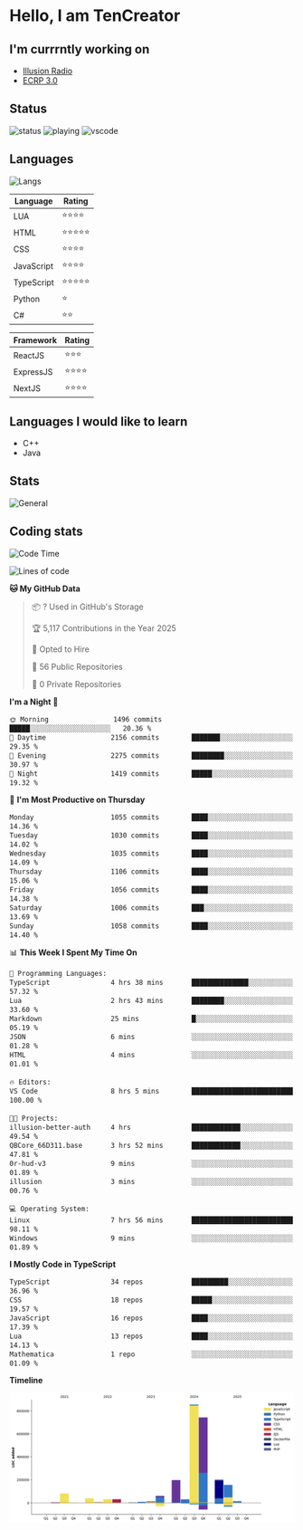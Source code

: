 # Hello, I am TenCreator

## I'm currrntly working on
- [Illusion Radio](https://illusionradio.co.uk/)
- [ECRP 3.0](http://github.com/Emerald-Coast-Roleplay/)

## Status
![status](https://api.statusbadges.me/badge/status/518334475038359555?simple=true&style=for-the-badge)
![playing](https://api.statusbadges.me/badge/playing/518334475038359555?style=for-the-badge)
![vscode](https://api.statusbadges.me/badge/vscode/518334475038359555?style=for-the-badge)

## Languages
![Langs](https://github-readme-stats.vercel.app/api/top-langs/?username=tencreator&layout=compact&theme=radical)


|Language|Rating|
|--------|------|
|LUA|⭐️⭐️⭐️⭐️|
|HTML|⭐️⭐️⭐️⭐️⭐️|
|CSS|⭐️⭐️⭐️⭐️|
|JavaScript|⭐️⭐️⭐️⭐️|
|TypeScript|⭐️⭐️⭐️⭐️⭐️|
|Python|⭐️|
|C#|⭐️⭐️ |

|Framework|Rating|
|--------|------|
|ReactJS|⭐️⭐️⭐|
|ExpressJS|⭐️⭐️⭐️⭐️|
|NextJS|⭐️⭐️⭐⭐️|

## Languages I would like to learn
- C++
- Java

## Stats
![General](https://github-readme-stats.vercel.app/api?username=tencreator&show_icons=true&theme=radical)

## Coding stats

<!--START_SECTION:waka-->
![Code Time](http://img.shields.io/badge/Code%20Time-674%20hrs%205%20mins-blue)

![Lines of code](https://img.shields.io/badge/From%20Hello%20World%20I%27ve%20Written-2.5%20million%20lines%20of%20code-blue)

**🐱 My GitHub Data** 

> 📦 ? Used in GitHub's Storage 
 > 
> 🏆 5,117 Contributions in the Year 2025
 > 
> 💼 Opted to Hire
 > 
> 📜 56 Public Repositories 
 > 
> 🔑 0 Private Repositories 
 > 
**I'm a Night 🦉** 

```text
🌞 Morning                1496 commits        █████░░░░░░░░░░░░░░░░░░░░   20.36 % 
🌆 Daytime                2156 commits        ███████░░░░░░░░░░░░░░░░░░   29.35 % 
🌃 Evening                2275 commits        ████████░░░░░░░░░░░░░░░░░   30.97 % 
🌙 Night                  1419 commits        █████░░░░░░░░░░░░░░░░░░░░   19.32 % 
```
📅 **I'm Most Productive on Thursday** 

```text
Monday                   1055 commits        ████░░░░░░░░░░░░░░░░░░░░░   14.36 % 
Tuesday                  1030 commits        ████░░░░░░░░░░░░░░░░░░░░░   14.02 % 
Wednesday                1035 commits        ████░░░░░░░░░░░░░░░░░░░░░   14.09 % 
Thursday                 1106 commits        ████░░░░░░░░░░░░░░░░░░░░░   15.06 % 
Friday                   1056 commits        ████░░░░░░░░░░░░░░░░░░░░░   14.38 % 
Saturday                 1006 commits        ███░░░░░░░░░░░░░░░░░░░░░░   13.69 % 
Sunday                   1058 commits        ████░░░░░░░░░░░░░░░░░░░░░   14.40 % 
```


📊 **This Week I Spent My Time On** 

```text
💬 Programming Languages: 
TypeScript               4 hrs 38 mins       ██████████████░░░░░░░░░░░   57.32 % 
Lua                      2 hrs 43 mins       ████████░░░░░░░░░░░░░░░░░   33.60 % 
Markdown                 25 mins             █░░░░░░░░░░░░░░░░░░░░░░░░   05.19 % 
JSON                     6 mins              ░░░░░░░░░░░░░░░░░░░░░░░░░   01.28 % 
HTML                     4 mins              ░░░░░░░░░░░░░░░░░░░░░░░░░   01.01 % 

🔥 Editors: 
VS Code                  8 hrs 5 mins        █████████████████████████   100.00 % 

🐱‍💻 Projects: 
illusion-better-auth     4 hrs               ████████████░░░░░░░░░░░░░   49.54 % 
QBCore_66D311.base       3 hrs 52 mins       ████████████░░░░░░░░░░░░░   47.81 % 
0r-hud-v3                9 mins              ░░░░░░░░░░░░░░░░░░░░░░░░░   01.89 % 
illusion                 3 mins              ░░░░░░░░░░░░░░░░░░░░░░░░░   00.76 % 

💻 Operating System: 
Linux                    7 hrs 56 mins       █████████████████████████   98.11 % 
Windows                  9 mins              ░░░░░░░░░░░░░░░░░░░░░░░░░   01.89 % 
```

**I Mostly Code in TypeScript** 

```text
TypeScript               34 repos            █████████░░░░░░░░░░░░░░░░   36.96 % 
CSS                      18 repos            █████░░░░░░░░░░░░░░░░░░░░   19.57 % 
JavaScript               16 repos            ████░░░░░░░░░░░░░░░░░░░░░   17.39 % 
Lua                      13 repos            ████░░░░░░░░░░░░░░░░░░░░░   14.13 % 
Mathematica              1 repo              ░░░░░░░░░░░░░░░░░░░░░░░░░   01.09 % 
```



**Timeline**

![Lines of Code chart](https://raw.githubusercontent.com/tencreator/tencreator/main/assets/bar_graph.png)


<!--END_SECTION:waka-->

